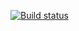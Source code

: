 [![Build status](https://ci.appveyor.com/api/projects/status/c30y3hdsj4vw6243?svg=true)](https://ci.appveyor.com/project/AnnaNikulina/autohw1)
